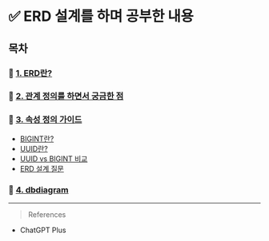 # ✅ ERD 설계를 하며 공부한 내용
## 목차

### 📌 [1. ERD란?](1_ERD_공부.md)

### 📌 [2. 관계 정의를 하면서 궁금한 점](2_관계_정의.md)

### 📌 [3. 속성 정의 가이드](3_속성_정의.md)
- [BIGINT란?](실전_고민&질문_정리/BIGINT_정리.md)
- [UUID란?](실전_고민&질문_정리/UUID_정리.md)
- [UUID vs BIGINT 비교](실전_고민&질문_정리/UUID_BIGINT_비교.md)
- [ERD 설계 질문](실전_고민&질문_정리/ERD_질문.md)

### 📌 [4. dbdiagram](4_dbdiagram_공부.md)

---

> References
- ChatGPT Plus

